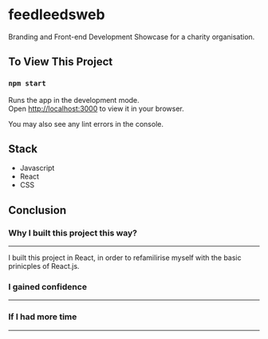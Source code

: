 # feedleedsweb

Branding and Front-end Development Showcase for a charity organisation.

## To View This Project

### `npm start`

Runs the app in the development mode.\
Open [http://localhost:3000](http://localhost:3000) to view it in your browser.

You may also see any lint errors in the console.

## Stack

- Javascript
- React
- CSS

## Conclusion

### Why I built this project this way?

---

I built this project in React, in order to refamilirise myself with the basic prinicples of React.js.

### I gained confidence

---

### If I had more time

---
